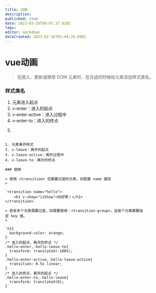 ```yaml
---
title: 动画
description: 
published: true
date: 2023-03-26T08:07:37.810Z
tags: 
editor: markdown
dateCreated: 2023-02-26T03:49:29.890Z
---
```


# vue动画

> 在插入、更新或移除 DOM 元素时，在合适的时候给元素添加样式类名。

### 样式类名

1. 元素进入起点
2. v-enter：进入的起点
3. v-enter-active：进入过程中
4. v-enter-to：进入的终点
5. ```css

    ```

```

1. 元素离开样式
2. v-leave：离开的起点
3. v-leave-active：离开过程中
4. v-leave-to：离开的终点

### 使用

> 使用 <transition> 包裹要过度的元素，并配置 name 属性
> 

`<transition name="hello">
    <h1 v-show="isShow">你好啊！</h1>
</transition>`

> 若有多个元素需要过度，则需要使用：<transition-group>，且每个元素都要指定 key 值。
> 

`h1{
  background-color: orange;
}
/* 进入的起点、离开的终点 */
.hello-enter,.hello-leave-to{
  transform: translateX(-100%);
}
.hello-enter-active,.hello-leave-active{
  transition: 0.5s linear;
}
/* 进入的终点、离开的起点 */
.hello-enter-to,.hello-leave{
  transform: translateX(0);
}`
```